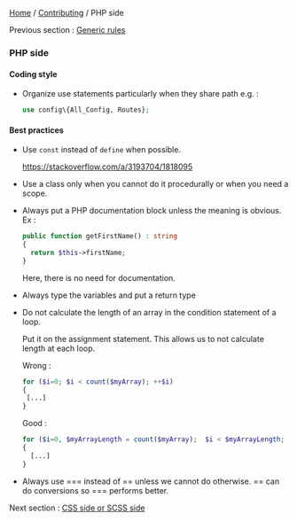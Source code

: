[Home](../../README.md) / [Contributing](../../CONTRIBUTING.md) / PHP side

Previous section : [Generic rules](generic.md)

### PHP side

#### Coding style

- Organize use statements particularly when they share path e.g. :

    ```php
    use config\{All_Config, Routes};
    ```
    
#### Best practices

- Use `const` instead of `define` when possible.

  https://stackoverflow.com/a/3193704/1818095

- Use a class only when you cannot do it procedurally or when you need a scope.

- Always put a PHP documentation block unless the meaning is obvious. Ex :
  
    ```php
    public function getFirstName() : string
    {
      return $this->firstName;
    }
    ```
  
  Here, there is no need for documentation.
  
- Always type the variables and put a return type

- Do not calculate the length of an array in the condition statement of a loop.

  Put it on the assignment statement. This allows us to not calculate length at each loop. 
  
  Wrong :
  
    ```php
    for ($i=0; $i < count($myArray); ++$i)
    {
     [...]
    }
    ```
    
  Good : 
  
    ```php
    for ($i=0, $myArrayLength = count($myArray);  $i < $myArrayLength; ++$i)
    {
      [...]
    }
    ```
  
- Always use === instead of == unless we cannot do otherwise. == can do conversions so === performs better.

Next section : [CSS side or SCSS side](css.md)
